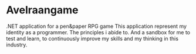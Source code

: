 # Avelraangame
.NET application for a pen&amp;paper RPG game
This application represent my identity as a programmer. 
The principles i abide to.
And a sandbox for me to test and learn, to continuously improve my skills and my thinking in this industry.
